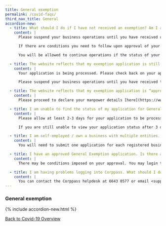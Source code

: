 ```yaml
---
title: General exemption
permalink: /covid-faqs/
third_nav_title: General
accordion-new:
  - title: What should I do if I have not received an exemption? Am I allowed to continue running my business?
    content: |
      Please suspend your business operations until you have received official approval of your exemption application via email.

      If there are conditions you need to follow upon approval of your general exemption, they will be stated in the email. Alternatively, you may login to GoBusiness [here](https://www.gobusiness.gov.sg/exemptions/login){:target="_blank"} to check your exemption application and find out if there are conditions to follow.

      You will be allowed to continue operations if the status of your general exemption is reflected as either “approved” or “permitted”.

  - title: The website reflects that my exemption application is still processing. What should I do?
    content: |
      Your application is being processed. Please check back on your application status in the next 2 to 3 days. You will also receive an official email notification to inform you if your application is approved or rejected.

      Please suspend your business operations until you have received the official email notification of approval.

  - title: The website reflects that my exemption application is “approved”. What should I do?
    content: |
      Please proceed to declare your manpower details [here](https://www.gobusiness.gov.sg/exemptions/login){:target="_blank"}. Please note that you are still subjected to a manpower quota as your company is not in the list of permitted services.

  - title: I am unable to find the status of my application for General Exemption on covid.gobusiness.gov.sg. What should I do?
    content: |
      Please allow at least 2-3 days for your application to be processed.

      If you are still unable to view your application status after 3 days, please write to <covid_gobusiness@mti.gov.sg> with your company name, UEN and the reference number for your application.

  - title: I am self-employed / own a business with multiple entities. Do I need to submit my applications individually or will one application cover all my businesses?
    content: |
      You will need to submit one application for each registered business. One application per UEN number.

  - title: I have an approved General Exemption application. Is there any change to the approval granted to operate my business?
    content: |
      There may be conditions imposed on your approval. You may login to GoBusiness [here](https://www.gobusiness.gov.sg/exemptions/login){:target="_blank"} to check your exemption application for any conditions to your approval.

  - title: I am having problems logging into Corppass. What should I do?
    content: |
      You can contact the Corppass helpdesk at 6643 0577 or email <support@corppass.gov.sg>.
---
```


### General exemption

{% include accordion-new.html %}

[Back to Covid-19 Overview](/covid/)
